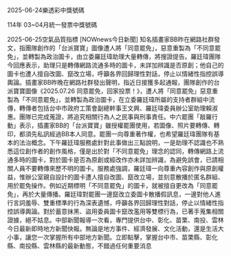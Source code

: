 
2025-06-24樂透彩中獎號碼

                                
114年 03~04月統一發票中獎號碼
                             
2025-06-25空氣品質指標
                              [NOWnews今日新聞] 知名插畫家BB昨在網路社群發文，指團隊創作的「台派寶寶」圖像遭人將「同意罷免」，惡意重製為「不同意罷免」，並轉製為政治圖卡，由立委羅廷瑋助理大量轉傳，將搜證提告。羅廷瑋團隊今回應表示，助理只是轉傳網路流通多時的圖卡，未詳加辨識是否原創；他自己的圖卡也遭人擅自改圖、竄改立場，呼籲各界回歸理性對話，停止以情緒性指控誤導輿論。插畫家BB昨晚在網路社群發出聲明，指近日接獲多起通報，團隊創作的台派寶寶圖像《2025.07.26 同意罷免，回家投票！》，遭人將「同意罷免」惡意重製為「不同意罷免」，並轉製為政治圖卡，在立委羅廷瑋所屬的支持者群組中流傳，轉傳者包括台中市政府工策會副總幹事王文興、羅廷瑋委員辦公室助理賴淑惠。團隊已完成蒐證，將追究相關行為人之民事與刑事責任。中六罷團「敲羅行動」表示，插畫家BB的「台派寶寶」雖授權罷團使用，若圖像、照片要轉傳、轉印，都須先私訊經過BB本人同意。罷團一向尊重著作權，也希望羅廷瑋團隊有基本的法治概念。下午羅廷瑋服務處針對此事做出三點說明，一是助理不認識也不熟悉這位創作者的創作風格，僅是出於對「不同意罷免」理念的認同，轉傳網路上流通多時的圖卡，對於圖卡是否為原創或經改作亦未詳加辨識，為避免誤會，已請相關人員不要轉傳來歷不明的圖卡。服務處強調，羅廷瑋一向尊重內容創作與原創權益，惟辦公室親自設計的圖卡遭人擅自改圖、竄改立場，並刻意散播於匿名群組、用於罷免操作。例如近期標明「不同意罷免」的圖卡，就被擅自更改為「同意罷免」，再於大量傳播。羅廷瑋對罷團一邊竄改立委圖卡散播假訊息，一邊對他人進行言詞羞辱、雙重標準的行為深表遺憾，呼籲各界回歸理性對話，停止以情緒性指控誤導輿論。對於蓄意抹黑、盜用委員圖卡竄改濫用等雙標行為，已著手蒐集相關證據，絕不姑息。中部新聞報導一次看，專門提供台中、彰化、苗栗、南投、雲林今日最新即時地方新聞快報。無論是地方事件、經濟發展、文化活動，還是生活大小事，讓您一次掌握所有中部地方新聞。立即點擊，掌握台中市、苗栗縣、彰化縣、南投縣、雲林縣的最新動態，不錯過任何重要消息